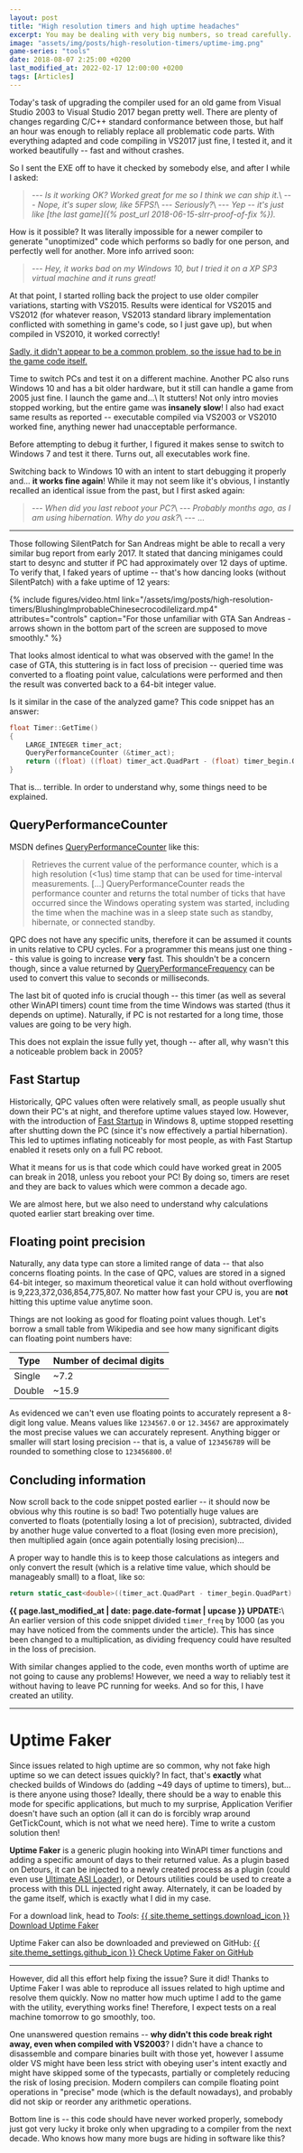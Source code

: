 ```yaml
---
layout: post
title: "High resolution timers and high uptime headaches"
excerpt: You may be dealing with very big numbers, so tread carefully.
image: "assets/img/posts/high-resolution-timers/uptime-img.png"
game-series: "tools"
date: 2018-08-07 2:25:00 +0200
last_modified_at: 2022-02-17 12:00:00 +0200
tags: [Articles]
---
```


Today's task of upgrading the compiler used for an old game from Visual Studio 2003 to Visual Studio 2017 began pretty well.
There are plenty of changes regarding C/C++ standard conformance between those, but half an hour was enough to reliably replace all problematic code parts.
With everything adapted and code compiling in VS2017 just fine, I tested it, and it worked beautifully -- fast and without crashes.

So I sent the EXE off to have it checked by somebody else, and after I while I asked:

> --- _Is it working OK? Worked great for me so I think we can ship it._\\
> --- _Nope, it's super slow, like 5FPS!_\\
> --- _Seriously?_\\
> --- _Yep -- it's just like [the last game]({% post_url 2018-06-15-slrr-proof-of-fix %})._

How is it possible? It was literally impossible for a newer compiler to generate "unoptimized" code which performs so badly for one person,
and perfectly well for another. More info arrived soon:

> --- _Hey, it works bad on my Windows 10, but I tried it on a XP SP3 virtual machine and it runs great!_

At that point, I started rolling back the project to use older compiler variations, starting with VS2015. Results were identical for VS2015 and VS2012
(for whatever reason, VS2013 standard library implementation conflicted with something in game's code, so I just gave up), but when compiled in VS2010,
it worked correctly!

[Sadly, it didn't appear to be a common problem, so the issue had to be in the game code itself.](https://www.google.com/search?q=Code+slower+after+upgrading+to+Visual+Studio+2012&oq=Code+slower+after+upgrading+to+Visual+Studio+2012)

Time to switch PCs and test it on a different machine. Another PC also runs Windows 10 and has a bit older hardware, but it still can handle a game from 2005 just fine. I launch the game and...\\
It stutters! Not only intro movies stopped working, but the entire game was **insanely slow**! I also had exact same results as reported -- executable compiled via VS2003 or VS2010 worked fine,
anything newer had unacceptable performance.

Before attempting to debug it further, I figured it makes sense to switch to Windows 7 and test it there. Turns out, all executables work fine.

Switching back to Windows 10 with an intent to start debugging it properly and... **it works fine again**! While it may not seem like it's obvious, I instantly recalled an identical issue from the past,
but I first asked again:

> --- _When did you last reboot your PC?_\\
> --- _Probably months ago, as I am using hibernation. Why do you ask?_\\
> --- ...

***

Those following SilentPatch for San Andreas might be able to recall a very similar bug report from early 2017. It stated that dancing minigames could start to desync and stutter if PC
had approximately over 12 days of uptime. To verify that, I faked years of uptime -- that's how dancing looks (without SilentPatch) with a fake uptime of 12 years:

{% include figures/video.html link="/assets/img/posts/high-resolution-timers/BlushingImprobableChinesecrocodilelizard.mp4" attributes="controls"
        caption="For those unfamiliar with GTA San Andreas - arrows shown in the bottom part of the screen are supposed to move smoothly." %}


That looks almost identical to what was observed with the game! In the case of GTA, this stuttering is in fact loss of precision -- queried time was converted to a floating point value,
calculations were performed and then the result was converted back to a 64-bit integer value.

Is it similar in the case of the analyzed game? This code snippet has an answer:
```cpp
float Timer::GetTime()
{
    LARGE_INTEGER timer_act;
    QueryPerformanceCounter (&timer_act);
    return ((float) ((float) timer_act.QuadPart - (float) timer_begin.QuadPart) / (float) timer_freq.QuadPart)*1000.0f;
}
```

That is... terrible. In order to understand why, some things need to be explained.

QueryPerformanceCounter
---------------------------------
MSDN defines [QueryPerformanceCounter](https://msdn.microsoft.com/en-us/library/ms644904(v=vs.85).aspx) like this:

> Retrieves the current value of the performance counter, which is a high resolution (<1us) time stamp that can be used for time-interval measurements.
> [...]
> QueryPerformanceCounter reads the performance counter and returns the total number of ticks that have occurred since the Windows operating system was started,
> including the time when the machine was in a sleep state such as standby, hibernate, or connected standby.

QPC does not have any specific units, therefore it can be assumed it counts in units relative to CPU cycles.
For a programmer this means just one thing -- this value is going to increase **very** fast.
This shouldn't be a concern though, since a value returned by [QueryPerformanceFrequency](https://msdn.microsoft.com/en-us/library/ms644905(v=vs.85).aspx) can be used
to convert this value to seconds or milliseconds.

The last bit of quoted info is crucial though -- this timer (as well as several other WinAPI timers) count time from the time Windows was started (thus it depends on uptime).
Naturally, if PC is not restarted for a long time, those values are going to be very high.

This does not explain the issue fully yet, though -- after all, why wasn't this a noticeable problem back in 2005?

Fast Startup
------------
Historically, QPC values often were relatively small, as people usually shut down their PC's at night, and therefore uptime values stayed low.
However, with the introduction of [Fast Startup](https://blogs.msdn.microsoft.com/olivnie/2012/12/14/windows-8-fast-boot/) in Windows 8, uptime stopped resetting after shutting down the PC (since it's now effectively a partial hibernation).
This led to uptimes inflating noticeably for most people, as with Fast Startup enabled it resets only on a full PC reboot.

What it means for us is that code which could have worked great in 2005 can break in 2018, unless you reboot your PC!
By doing so, timers are reset and they are back to values which were common a decade ago.

We are almost here, but we also need to understand why calculations quoted earlier start breaking over time.

Floating point precision
------------------------
Naturally, any data type can store a limited range of data -- that also concerns floating points.
In the case of QPC, values are stored in a signed 64-bit integer, so maximum theoretical value it can hold without overflowing is 9,223,372,036,854,775,807.
No matter how fast your CPU is, you are **not** hitting this uptime value anytime soon.

Things are not looking as good for floating point values though. Let's borrow a small table from Wikipedia and see how many significant digits can floating point numbers have:

| Type   | Number of decimal digits |
| ------ | ------------------------ |
| Single | ~7.2                     |
| Double | ~15.9                    |

As evidenced we can't even use floating points to accurately represent a 8-digit long value. Means values like `1234567.0` or `12.34567` are approximately the most precise values
we can accurately represent. Anything bigger or smaller will start losing precision -- that is, a value of `123456789` will be rounded to something close to `123456800.0`!

Concluding information
------------------------
Now scroll back to the code snippet posted earlier -- it should now be obvious why this routine is so bad! Two potentially huge values are converted to floats
(potentially losing a lot of precision), subtracted, divided by another huge value converted to a float (losing even more precision), then multiplied again (once again potentially losing precision)...

A proper way to handle this is to keep those calculations as integers and only convert the result (which is a relative time value, which should be manageably small) to a float, like so:
```cpp
return static_cast<double>((timer_act.QuadPart - timer_begin.QuadPart) * 1000) / timer_freq.QuadPart;
```

**{{ page.last_modified_at | date: page.date-format | upcase }} UPDATE:**\\
An earlier version of this code snippet divided `timer_freq` by 1000 (as you may have noticed from the comments under the article).
This has since been changed to a multiplication, as dividing frequency could have resulted in the loss of precision.

With similar changes applied to the code, even months worth of uptime are not going to cause any problems!
However, we need a way to reliably test it without having to leave PC running for weeks. And so for this, I have created an utility.

***

Uptime Faker
============

Since issues related to high uptime are so common, why not fake high uptime so we can detect issues quickly?
In fact, that's **exactly** what checked builds of Windows do (adding ~49 days of uptime to timers), but... is there anyone using those?
Ideally, there should be a way to enable this mode for specific applications, but much to my surprise, Application Verifier doesn't have such an option
(all it can do is forcibly wrap around GetTickCount, which is not what we need here). Time to write a custom solution then!

**Uptime Faker** is a generic plugin hooking into WinAPI timer functions and adding a specific amount of days to their returned value.
As a plugin based on Detours, it can be injected to a newly created process as a plugin (could even use [Ultimate ASI Loader](https://github.com/ThirteenAG/Ultimate-ASI-Loader/releases)),
or Detours utilities could be used to create a process with this DLL injected right away. Alternately, it can be loaded by the game itself, which is exactly what I did in my case.

For a download link, head to *Tools*:
<a href="{% link _games/misc/tools.md %}#uptime-faker" class="button" target="_blank">{{ site.theme_settings.download_icon }} Download Uptime Faker</a>

Uptime Faker can also be downloaded and previewed on GitHub:
<a href="https://github.com/CookiePLMonster/UptimeFaker" class="button github" target="_blank">{{ site.theme_settings.github_icon }} Check Uptime Faker on GitHub</a>

***

However, did all this effort help fixing the issue? Sure it did! Thanks to Uptime Faker I was able to reproduce all issues related to high uptime and resolve them quickly.
Now no matter how much uptime I add to the game with the utility, everything works fine! Therefore, I expect tests on a real machine tomorrow to go smoothly, too.

One unanswered question remains -- **why didn't this code break right away, even when compiled with VS2003**?
I didn't have a chance to disassemble and compare binaries built with those yet, however I assume older VS might have been less strict with obeying user's intent exactly and might have
skipped some of the typecasts, partially or completely reducing the risk of losing precision.
Modern compilers can compile floating point operations in "precise" mode (which is the default nowadays), and probably did not skip or reorder any arithmetic operations.

Bottom line is -- this code should have never worked properly, somebody just got very lucky it broke only when upgrading to a compiler from the next decade.
Who knows how many more bugs are hiding in software like this?